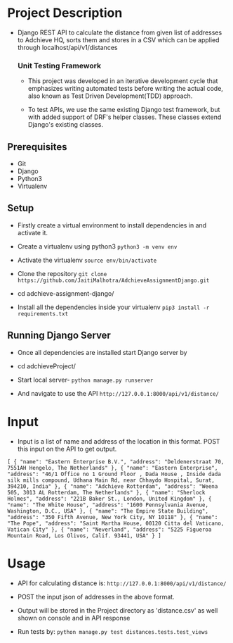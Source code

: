 # Project Description

* Django REST API to calculate the distance from given list of addresses to Adchieve HQ, sorts them and stores in a CSV which can be applied through localhost/api/v1/distances

    ### Unit Testing Framework
    * This project was developed in an iterative development cycle that emphasizes writing automated tests before writing the actual code, also known as Test Driven Development(TDD) approach.
      
    * To test APIs, we use the same existing Django test framework, but with added support of DRF's helper classes. These classes extend Django's existing classes.

## Prerequisites

* Git
* Django
* Python3
* Virtualenv

## Setup
* Firstly create a virtual environment to install dependencies in and activate it.

* Create a virtualenv using python3 `python3 -m venv env`

* Activate the virtualenv  `source env/bin/activate`

* Clone the repository `git clone https://github.com/JaitiMalhotra/AdchieveAssignmentDjango.git`

* cd adchieve-assignment-django/

* Install all the dependencies inside your virtualenv `pip3 install -r requirements.txt` 

## Running Django Server
* Once all dependencies are installed start Django server by

* cd adchieveProject/

* Start local server- `python manage.py runserver`

* And navigate to use the API `http://127.0.0.1:8000/api/v1/distance/`


# Input

* Input is a list of name and address of the location in this format. POST this input on the API to get output. 

`[
        {
            "name": "Eastern Enterprise B.V.",
            "address": "Deldenerstraat 70, 7551AH Hengelo, The Netherlands"
        },
        {
            "name": "Eastern Enterprise",
            "address": "46/1 Office no 1 Ground Floor , Dada House , Inside dada silk mills compound, Udhana Main Rd, near Chhaydo Hospital, Surat, 394210, India"
        },
        {
            "name": "Adchieve Rotterdam",
            "address": "Weena 505, 3013 AL Rotterdam, The Netherlands"
        },
        {
            "name": "Sherlock Holmes",
            "address": "221B Baker St., London, United Kingdom"
        },
        {
            "name": "The White House",
            "address": "1600 Pennsylvania Avenue, Washington, D.C., USA"
        },
        {
            "name": "The Empire State Building",
            "address": "350 Fifth Avenue, New York City, NY 10118"
        },
        {
            "name": "The Pope",
            "address": "Saint Martha House, 00120 Citta del Vaticano, Vatican City"
        },
        {
            "name": "Neverland",
            "address": "5225 Figueroa Mountain Road, Los Olivos, Calif. 93441, USA"
        }
    ]
`

# Usage

* API for calculating distance is: `http://127.0.0.1:8000/api/v1/distance/`

* POST the input json of addresses in the above format. 

* Output will be stored in the Project directory as 'distance.csv' as well shown on console and in API response

* Run tests by: `python manage.py test distances.tests.test_views`
